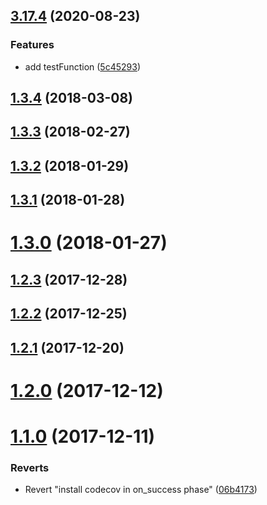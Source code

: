## [3.17.4](https://github.com/nlibjs/test/compare/v1.3.4...v3.17.4) (2020-08-23)


### Features

* add testFunction ([5c45293](https://github.com/nlibjs/test/commit/5c45293f406619064b015089b48f31ec1c1e0592))



## [1.3.4](https://github.com/nlibjs/test/compare/v1.3.3...v1.3.4) (2018-03-08)



## [1.3.3](https://github.com/nlibjs/test/compare/v1.3.2...v1.3.3) (2018-02-27)



## [1.3.2](https://github.com/nlibjs/test/compare/v1.3.1...v1.3.2) (2018-01-29)



## [1.3.1](https://github.com/nlibjs/test/compare/v1.3.0...v1.3.1) (2018-01-28)



# [1.3.0](https://github.com/nlibjs/test/compare/v1.2.3...v1.3.0) (2018-01-27)



## [1.2.3](https://github.com/nlibjs/test/compare/v1.2.2...v1.2.3) (2017-12-28)



## [1.2.2](https://github.com/nlibjs/test/compare/v1.2.1...v1.2.2) (2017-12-25)



## [1.2.1](https://github.com/nlibjs/test/compare/v1.2.0...v1.2.1) (2017-12-20)



# [1.2.0](https://github.com/nlibjs/test/compare/v1.1.0...v1.2.0) (2017-12-12)



# [1.1.0](https://github.com/nlibjs/test/compare/06b41731563340b0e7a01a2551eafc7e30b9ded3...v1.1.0) (2017-12-11)


### Reverts

* Revert "install codecov in on_success phase" ([06b4173](https://github.com/nlibjs/test/commit/06b41731563340b0e7a01a2551eafc7e30b9ded3))



